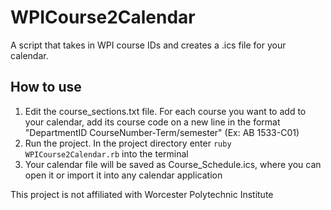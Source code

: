 # WPICourse2Calendar
A script that takes in WPI course IDs and creates a .ics file for your calendar.

## How to use
 1. Edit the course_sections.txt file. For each course you want to add to your calendar, add its course code on a new line in the format "DepartmentID CourseNumber-Term/semester" (Ex: AB 1533-C01)
 2. Run the project. In the project directory enter `ruby WPICourse2Calendar.rb` into the terminal
 3. Your calendar file will be saved as Course_Schedule.ics, where you can open it or import it into any calendar application

This project is not affiliated with Worcester Polytechnic Institute
